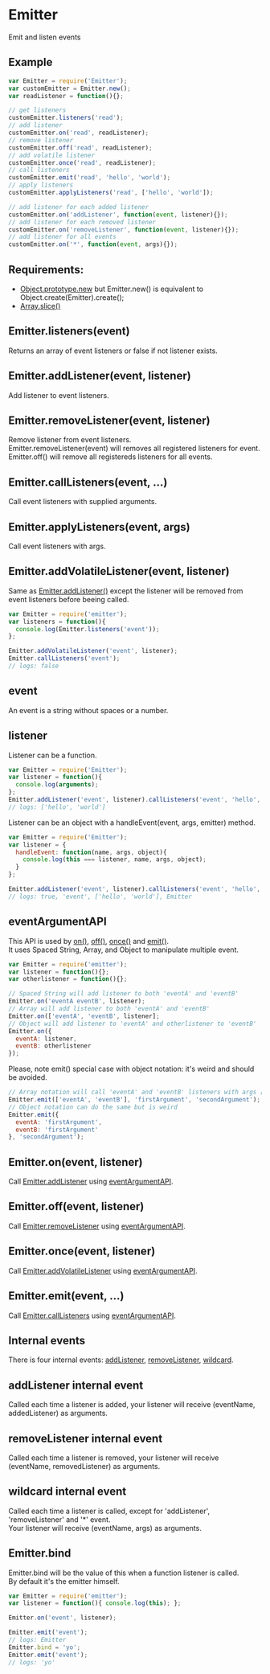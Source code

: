 Emitter
=============

Emit and listen events

## Example

```javascript
var Emitter = require('Emitter');
var customEmitter = Emitter.new();
var readListener = function(){};

// get listeners
customEmitter.listeners('read');
// add listener
customEmitter.on('read', readListener);
// remove listener
customEmitter.off('read', readListener);
// add volatile listener
customEmitter.once('read', readListener);
// call listeners
customEmitter.emit('read', 'hello', 'world');
// apply listeners
customEmitter.applyListeners('read', ['hello', 'world']);

// add listener for each added listener
customEmitter.on('addListener', function(event, listener){});
// add listener for each removed listener
customEmitter.on('removeListener', function(event, listener){});
// add listener for all events
customEmitter.on('*', function(event, args){});
```

## Requirements:

- [Object.prototype.new](https://github.com/dmail/nodesite/tree/master/app/node_modules/core/Object.prototype.new) but Emitter.new() is equivalent to Object.create(Emitter).create();
- [Array.slice()](https://github.com/dmail/nodesite/blob/master/app/node_modules/core/array.js#L5)

## Emitter.listeners(event)

Returns an array of event listeners or false if not listener exists.

## Emitter.addListener(event, listener)

Add listener to event listeners.

## Emitter.removeListener(event, listener)

Remove listener from event listeners.  
Emitter.removeListener(event) will removes all registered listeners for event.  
Emitter.off() will remove all registereds listeners for all events.

## Emitter.callListeners(event, ...)

Call event listeners with supplied arguments.

## Emitter.applyListeners(event, args)

Call event listeners with args.

## Emitter.addVolatileListener(event, listener)

Same as [Emitter.addListener()](emitteraddlistenerevent-listener) except the listener will be removed from event listeners before beeing called.  

```javascript
var Emitter = require('emitter');
var listeners = function(){
  console.log(Emitter.listeners('event'));
};

Emitter.addVolatileListener('event', listener);
Emitter.callListeners('event');
// logs: false
```

## event

An event is a string without spaces or a number.

## listener

Listener can be a function.

```javascript
var Emitter = require('Emitter');
var listener = function(){
  console.log(arguments);
};
Emitter.addListener('event', listener).callListeners('event', 'hello', 'world');
// logs: ['hello', 'world']
```

Listener can be an object with a handleEvent(event, args, emitter) method.  

```javascript
var Emitter = require('Emitter');
var listener = {
  handleEvent: function(name, args, object){
    console.log(this === listener, name, args, object);
  }
};

Emitter.addListener('event', listener).callListeners('event', 'hello', 'world');
// logs: true, 'event', ['hello', 'world'], Emitter
```

## eventArgumentAPI

This API is used by [on()](#emitteronevent-listener), [off()](#emitteroffevent-listener), [once()](#emitteronceevent-listener) and [emit()](#emitteremitevent-).   
It uses Spaced String, Array, and Object to manipulate multiple event.  

```javascript
var Emitter = require('emitter');
var listener = function(){};
var otherlistener = function(){};

// Spaced String will add listener to both 'eventA' and 'eventB'
Emitter.on('eventA eventB', listener);
// Array will add listener to both 'eventA' and 'eventB'
Emitter.on(['eventA', 'eventB', listener];
// Object will add listener to 'eventA' and otherlistener to 'eventB'
Emitter.on({
  eventA: listener,
  eventB: otherlistener
});
```

Please, note emit() special case with object notation: it's weird and should be avoided.

```javascript
// Array notation will call 'eventA' and 'eventB' listeners with args ['firstArgument', 'secondArgument']
Emitter.emit(['eventA', 'eventB'], 'firstArgument', 'secondArgument');
// Object notation can do the same but is weird
Emitter.emit({
  eventA: 'firstArgument',
  eventB: 'firstArgument'
}, 'secondArgument');
```

## Emitter.on(event, listener)

Call [Emitter.addListener](#emitteraddlistenerevent-listener) using [eventArgumentAPI](#eventArgumentAPI).

## Emitter.off(event, listener)

Call [Emitter.removeListener](#emitterremovelistenerevent-listener) using [eventArgumentAPI](#eventArgumentAPI).

## Emitter.once(event, listener)

Call [Emitter.addVolatileListener](#emitteraddvolatilelistenerevent-listener) using [eventArgumentAPI](#eventArgumentAPI).  

## Emitter.emit(event, ...)

Call [Emitter.callListeners](#emittercalllistenersevent-) using [eventArgumentAPI](#eventArgumentAPI).  

## Internal events

There is four internal events: [addListener](#addlistener-internal-event), [removeListener](#removelistener-internal-event), [wildcard](#wildcard-internal-event).

## addListener internal event

Called each time a listener is added, your listener will receive (eventName, addedListener) as arguments.

## removeListener internal event

Called each time a listener is removed, your listener will receive (eventName, removedListener) as arguments.

## wildcard internal event

Called each time a listener is called, except for 'addListener', 'removeListener' and '*' event.  
Your listener will receive (eventName, args) as arguments.

## Emitter.bind

Emitter.bind will be the value of this when a function listener is called.  
By default it's the emitter himself.

```javascript
var Emitter = require('emitter');
var listener = function(){ console.log(this); };

Emitter.on('event', listener);

Emitter.emit('event');
// logs: Emitter
Emitter.bind = 'yo';
Emitter.emit('event');
// logs: 'yo'
```
